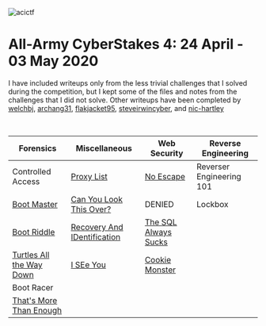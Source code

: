 ![acictf](https://github.com/eesantiago/Writeups/blob/master/cyberstakes/2020/acictf.JPG)


# All-Army CyberStakes 4: 24 April - 03 May 2020

I have included writeups only from the less trivial challenges that I solved during the competition, but I kept some of the files and notes from the challenges that I did not solve.  Other writeups have been completed by [welchbj](https://github.com/welchbj/ctf/tree/master/writeups/2020/CyberStakes), [archang31](https://github.com/archang31/aacs4-writeups), [flakjacket95](https://github.com/flakjacket95/cyberstakes_2020), [steveirwincyber](https://github.com/steveirwincyber/CyberStakes2020/tree/master), and [nic-hartley](https://nic-hartley.github.io/acictf-writeups/
)

<br /> 

| Forensics | Miscellaneous | Web Security | Reverse Engineering |
| ------------- | ------------- | ------------- | ------------- |
| Controlled Access | [Proxy List](https://github.com/eesantiago/Writeups/blob/master/cyberstakes/2020/proxy_list/README.md) |  [No Escape](https://github.com/eesantiago/Writeups/tree/master/cyberstakes/2020/no_escape) | Reverser Engineering 101
| [Boot Master](https://github.com/eesantiago/Writeups/blob/master/cyberstakes/2020/boot_master/README.md)  | [Can You Look This Over?](https://github.com/eesantiago/Writeups/blob/master/cyberstakes/2020/can_you_look_this_over/README.md)   | DENIED | Lockbox
| [Boot Riddle](https://github.com/eesantiago/Writeups/blob/master/cyberstakes/2020/boot_riddle/README.md)  | [Recovery And IDentification](https://github.com/eesantiago/Writeups/blob/master/cyberstakes/2020/recovery_and_identification/README.md)  |  [The SQL Always Sucks](https://github.com/eesantiago/Writeups/blob/master/cyberstakes/2020/sql_always_sucks/README.md) |
| [Turtles All the Way Down](https://github.com/eesantiago/Writeups/blob/master/cyberstakes/2020/turtles_all_the_way_down/README.md)| [I SEe You](https://github.com/eesantiago/Writeups/blob/master/cyberstakes/2020/i_SEe_you/README.md) | [Cookie Monster](https://github.com/eesantiago/Writeups/blob/master/cyberstakes/2020/cookie_monster/README.md)
| Boot Racer  |   |  |
| [That's More Than Enough](https://github.com/eesantiago/Writeups/blob/master/cyberstakes/2020/thats_more_than_enough/README.md)
